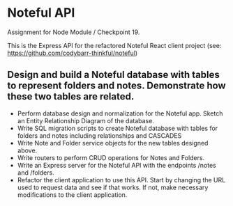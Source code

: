 # Noteful API

Assignment for Node Module / Checkpoint 19.

This is the Express API for the refactored Noteful React client project (see: https://github.com/codybarr-thinkful/noteful)

## Design and build a Noteful database with tables to represent folders and notes. Demonstrate how these two tables are related.

-   Perform database design and normalization for the Noteful app. Sketch an Entity Relationship Diagram of the database.
-   Write SQL migration scripts to create Noteful database with tables for folders and notes including relationships and CASCADES
-   Write Note and Folder service objects for the new tables designed above.
-   Write routers to perform CRUD operations for Notes and Folders.
-   Write an Express server for the Noteful API with the endpoints /notes and /folders.
-   Refactor the client application to use this API. Start by changing the URL used to request data and see if that works. If not, make necessary modifications to the client application.
